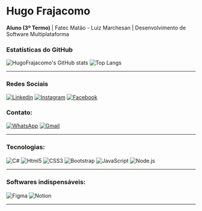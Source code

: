 <h1>Hugo Frajacomo</h1>

<p><b>Aluno (3º Termo)</b> | Fatec Matão - Luiz Marchesan | Desenvolvimento de Software Multiplataforma</p>

<h3>Estatísticas do GitHub</h3>

![HugoFrajacomo's GitHub stats](https://github-readme-stats.vercel.app/api?username=HugoFrajacomo&show_icons=true&theme=dracula)
![Top Langs](https://github-readme-stats.vercel.app/api/top-langs/?username=HugoFrajacomo&layout=compact)

<hr>
<h3>Redes Sociais</h3>

[![Linkedin](https://img.shields.io/badge/LinkedIn-0077B5?style=for-the-badge&logo=linkedin&logoColor=white)](https://www.linkedin.com/in/hugofrajacomo)
[![Instagram](https://img.shields.io/badge/Instagram-E4405F?style=for-the-badge&logo=instagram&logoColor=white)](https://www.instagram.com/hugo_frajacomo)
[![Facebook](https://img.shields.io/badge/Facebook-1877F2?style=for-the-badge&logo=facebook&logoColor=white)](https://www.facebook.com/hugo.frajacomo)

<h3>Contato:</h3>

[![WhatsApp](https://img.shields.io/badge/WhatsApp-25D366?style=for-the-badge&logo=whatsapp&logoColor=white)](https://wa.me/5516981592207)
[![Gmail](https://img.shields.io/badge/Gmail-D14836?style=for-the-badge&logo=gmail&logoColor=white)](hugofrajacomo@gmail.com)
<hr>

<h3>Tecnologias:</h3>

<div style="display: inline_block">
  <img src="https://img.shields.io/badge/C%23-239120?style=for-the-badge&logo=c-sharp&logoColor=white" alt="C#" align="center"/>
  <img src="https://img.shields.io/badge/HTML5-E34F26?style=for-the-badge&logo=html5&logoColor=white" alt="Html5" align="center"/>
  <img src="https://img.shields.io/badge/CSS3-1572B6?style=for-the-badge&logo=css3&logoColor=white" alt="CSS3" align="center"/>
  <img src="https://img.shields.io/badge/Bootstrap-563D7C?style=for-the-badge&logo=bootstrap&logoColor=white" alt="Bootstrap" align="center"/>
  <img src="https://img.shields.io/badge/JavaScript-323330?style=for-the-badge&logo=javascript&logoColor=F7DF1E" alt="JavaScript" align="center"/>
  <img src="https://img.shields.io/badge/Node.js-43853D?style=for-the-badge&logo=node.js&logoColor=white" alt="Node.js" align="center"/>
</div>
<hr>

<h3>Softwares indispensáveis:</h3>

<div style="display: inline_block">
  <img src="https://img.shields.io/badge/Figma-F24E1E?style=for-the-badge&logo=figma&logoColor=white" alt="Figma" align="center"/>
  <img src="https://img.shields.io/badge/Notion-000000?style=for-the-badge&logo=notion&logoColor=white" alt="Notion" align="center"/>
</div>

<hr>


